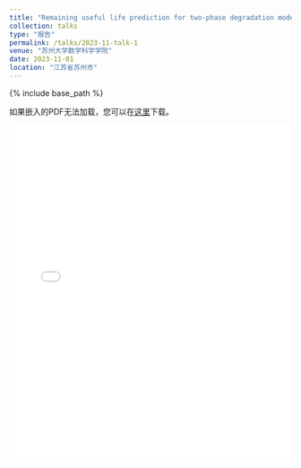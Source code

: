 ```yaml
---
title: "Remaining useful life prediction for two-phase degradation model based on reparameterized inverse Gaussian process"
collection: talks
type: "报告"
permalink: /talks/2023-11-talk-1
venue: "苏州大学数学科学学院"
date: 2023-11-01
location: "江苏省苏州市"
---
```



{% include base_path %}

<p>如果嵌入的PDF无法加载，您可以在<a href="/files/slides/tp-rIG.pdf">这里</a>下载。</p>

<embed src="/files/slides/tp-rIG.pdf" width="100%" height="600px" type="application/pdf">




